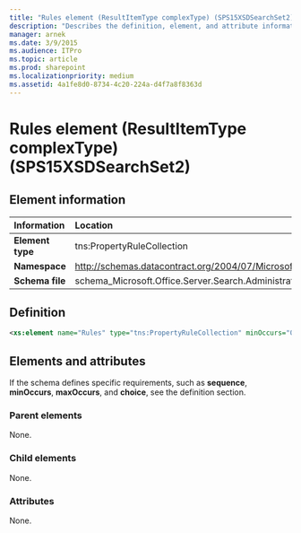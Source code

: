 ```yaml
---
title: "Rules element (ResultItemType complexType) (SPS15XSDSearchSet2)"
description: "Describes the definition, element, and attribute information for the Rules element (ResultItemType complexType) (SPS15XSDSearchSet2)."
manager: arnek
ms.date: 3/9/2015
ms.audience: ITPro
ms.topic: article
ms.prod: sharepoint
ms.localizationpriority: medium
ms.assetid: 4a1fe8d0-8734-4c20-224a-d4f7a8f8363d
---
```


# Rules element (ResultItemType complexType) (SPS15XSDSearchSet2)

 
  
## Element information

| Information | Location |
|:-----|:-----|
|**Element type**|tns:PropertyRuleCollection|
|**Namespace**|http://schemas.datacontract.org/2004/07/Microsoft.Office.Server.Search.Administration|
|**Schema file**|schema_Microsoft.Office.Server.Search.Administration.xsd|
   
## Definition

```XML
<xs:element name="Rules" type="tns:PropertyRuleCollection" minOccurs="0"></xs:element>

```

## Elements and attributes

If the schema defines specific requirements, such as **sequence**, **minOccurs**, **maxOccurs**, and **choice**, see the definition section. 
  
### Parent elements

None.
  
### Child elements

None.
  
### Attributes

None.
  

